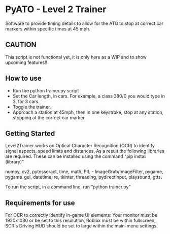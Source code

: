# PyATO - Level 2 Trainer
Software to provide timing details to allow for the ATO to stop at correct car markers within specific times at 45 mph.

## CAUTION
This script is not functional yet, it is only here as a WIP and to show upcoming features!!

## How to use
- Run the python trainer.py script
- Set the Car length, in cars. For example, a class 380/0 you would type in 3, for 3 cars.
- Toggle the trainer.
- Approach a station at 45mph, then in one keystroke, stop at any station, stopping at the correct car marker.

## Getting Started
Level2Trainer works on Optical Character Recognition (OCR) to identify signal aspects, speed limits and distances. As a result the following libraries are required.
These can be installed using the command "pip install (library)"

numpy, cv2, pytesseract, time, math, PIL - ImageGrab/ImageFilter, pygame, pygame_gui, datetime, re, tkinter, threading, pydirectinput, playsound, gtts.

To run the script, in a command line, run "python trainer.py"

## Requirements for use
For OCR to correctly identify in-game UI elements:
Your monitor must be 1920x1080 or be set to this resolution, Roblox must be within fullscreen, SCR's Driving HUD should be set to large within the main-menu settings.

